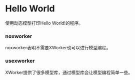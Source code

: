 # Hello World

使用动态模型打印Hello World!的程序。

### noxworker
noxworker表明不需要XWorker也可以进行模型编程。

### usexworker
XWorker提供了很多模型库，通过模型库会让模型编程简单一些。